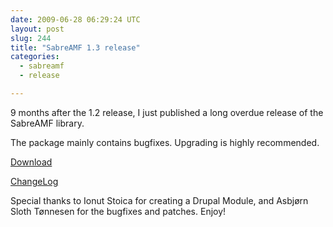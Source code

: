 ```yaml
---
date: 2009-06-28 06:29:24 UTC
layout: post
slug: 244
title: "SabreAMF 1.3 release"
categories:
  - sabreamf
  - release

---
```

<p>9 months after the 1.2 release, I just published a long overdue release of the SabreAMF library.</p>

<p>The package mainly contains bugfixes. Upgrading is highly recommended.</p>

<p><a href="http://code.google.com/p/sabreamf/downloads/list">Download</a></p>
<p><a href="http://code.google.com/p/sabreamf/source/browse/trunk/ChangeLog">ChangeLog</a></p>

<p>Special thanks to Ionut Stoica for creating a Drupal Module, and Asbjørn Sloth Tønnesen for the bugfixes and patches. Enjoy!</p>
